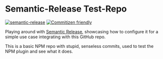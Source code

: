 # Semantic-Release Test-Repo

[![semantic-release](https://img.shields.io/badge/%20%20%F0%9F%93%A6%F0%9F%9A%80-semantic--release-e10079.svg)](https://github.com/semantic-release/semantic-release) [![Commitizen friendly](https://img.shields.io/badge/commitizen-friendly-brightgreen.svg)](http://commitizen.github.io/cz-cli/)

Playing around with [Semantic Release](https://github.com/semantic-release/semantic-release), showcasing how to configure it for a simple use case integrating with this GitHub repo.

This is a basic NPM repo with stupid, senseless commits, used to test the NPM plugin and see what it does.
